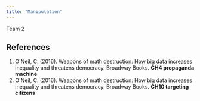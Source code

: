 ```yaml
---
title: "Manipulation"
---
```



Team 2

## References

1.	O'Neil, C. (2016). Weapons of math destruction: How big data increases inequality and threatens democracy. Broadway Books. **CH4 propaganda machine**
2.	O'Neil, C. (2016). Weapons of math destruction: How big data increases inequality and threatens democracy. Broadway Books. **CH10 targeting citizens**
